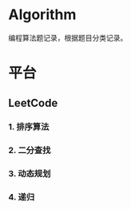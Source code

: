 # Algorithm
编程算法题记录，根据题目分类记录。

# 平台

## LeetCode

### 1. 排序算法


### 2. 二分查找


### 3. 动态规划

### 4. 递归

